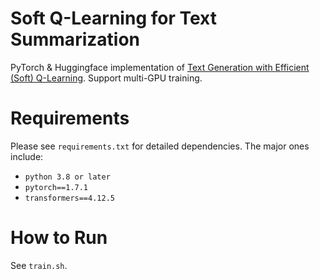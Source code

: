 # Soft Q-Learning for Text Summarization

PyTorch & Huggingface implementation of [Text Generation with Efficient (Soft) Q-Learning](https://arxiv.org/abs/2106.07704).
Support multi-GPU training.

# Requirements
Please see `requirements.txt` for detailed dependencies. The major ones include:
- `python 3.8 or later`
- `pytorch==1.7.1`
- `transformers==4.12.5`

# How to Run
See `train.sh`.
